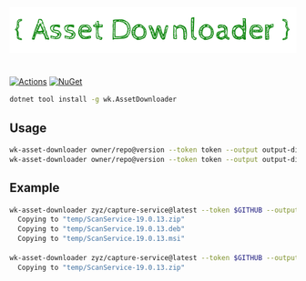 <p align="center">
    <img src="resource/logo.png" />
</p>

#

[![Actions](https://github.com/wk-j/asset-downloader/workflows/NuGet/badge.svg)](https://github.com/wk-j/asset-downloader/actions)
[![NuGet](https://img.shields.io/nuget/v/wk.AssetDownloader.svg)](https://www.nuget.org/packages/wk.AssetDownloader)

```bash
dotnet tool install -g wk.AssetDownloader
```

## Usage

```bash
wk-asset-downloader owner/repo@version --token token --output output-dir
wk-asset-downloader owner/repo@version --token token --output output-dir --filter filter
```

## Example

```bash
wk-asset-downloader zyz/capture-service@latest --token $GITHUB --output .temp
  Copying to "temp/ScanService-19.0.13.zip"
  Copying to "temp/ScanService.19.0.13.deb"
  Copying to "temp/ScanService.19.0.13.msi"

wk-asset-downloader zyz/capture-service@latest --token $GITHUB --output .temp --filter .zip
  Copying to "temp/ScanService-19.0.13.zip"
```
